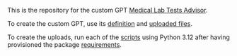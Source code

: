 This is the repository for the custom GPT [Medical Lab Tests Advisor](https://chat.openai.com/g/g-Myvb8o0yb-medical-lab-tests-advisor).

To create the custom GPT, use its [definition](DEFINITION.md) and [uploaded files](uploads).

To create the uploads, run each of the [scripts](scripts) using Python 3.12 after having provisioned the package [requirements](requirements.txt).

